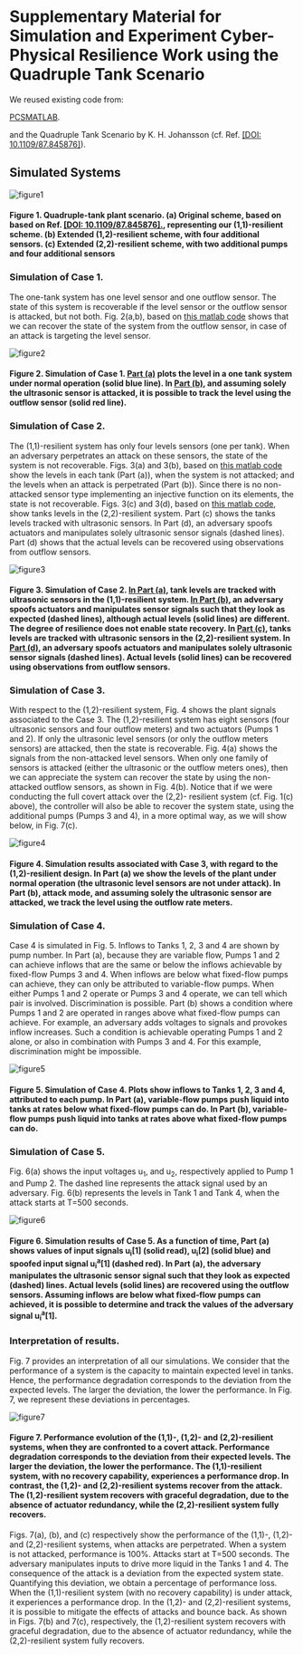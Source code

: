 Supplementary Material for Simulation and Experiment Cyber-Physical
Resilience Work using the Quadruple Tank Scenario
===

We reused existing code from:

<a href="https://github.com/karrocon/pcsmatlab">PCSMATLAB</a>.

and the Quadruple Tank Scenario by K. H. Johansson (cf. Ref. <a href="https://doi.org/10.1109/87.845876">[DOI: 10.1109/87.845876]</a>).

## Simulated Systems

![figure1](https://github.com/jgalfaro/mirrored-quadruple-tank/blob/master/Figures/FIG/Fig1.png)
#### Figure 1. Quadruple-tank plant scenario. (a) Original scheme, based on based on Ref. <a href="https://doi.org/10.1109/87.845876">[DOI: 10.1109/87.845876].</a>, representing our (1,1)-resilient scheme. (b) Extended (1,2)-resilient scheme, with four additional sensors. (c) Extended (2,2)-resilient scheme, with two additional pumps and four additional sensors

### Simulation of Case 1.

The one-tank system has one level sensor and one outflow sensor. The
state of this system is recoverable if the level sensor or the outflow
sensor is attacked, but not both. Fig. 2(a,b), based on <a
href="https://github.com/jgalfaro/mirrored-quadruple-tank/tree/master/Simulations/matlab-code/case1-fig2a-fig2b">this
matlab code</a> shows that we can recover the state of the system from
the outflow sensor, in case of an attack is targeting the level
sensor.

![figure2](https://github.com/jgalfaro/mirrored-quadruple-tank/blob/master/Figures/FIG/Fig2.png)
#### Figure 2. Simulation of Case 1. <a href="https://github.com/jgalfaro/mirrored-quadruple-tank/blob/master/Simulations/matlab-code/case1-fig2a-fig2b/main2a.m">Part (a)</a> plots the level in a one tank system under normal operation (solid blue line). In <a href="https://github.com/jgalfaro/mirrored-quadruple-tank/blob/master/Simulations/matlab-code/case1-fig2a-fig2b/main2b.m">Part (b)</a>, and assuming solely the ultrasonic sensor is attacked, it is possible to track the level using the outflow sensor (solid red line).

### Simulation of Case 2.

The (1,1)-resilient system has only four levels sensors (one per
tank). When an adversary perpetrates an attack on these sensors, the
state of the system is not recoverable. Figs. 3(a) and 3(b), based on
<a
href="https://github.com/jgalfaro/mirrored-quadruple-tank/blob/master/Simulations/matlab-code/case2-fig3a-fig3b/main.m">this
matlab code</a> show the levels in each tank (Part (a)), when the
system is not attacked; and the levels when an attack is perpetrated
(Part (b)). Since there is no non-attacked sensor type implementing an
injective function on its elements, the state is not recoverable.
Figs. 3(c) and 3(d), based on <a
href="https://github.com/jgalfaro/mirrored-quadruple-tank/blob/master/Simulations/matlab-code/case2-fig3c-fig3d/main.m">this
matlab code</a>, show tanks levels in the (2,2)-resilient system. Part
(c) shows the tanks levels tracked with ultrasonic sensors. In Part
(d), an adversary spoofs actuators and manipulates solely ultrasonic
sensor signals (dashed lines). Part (d) shows that the actual levels
can be recovered using observations from outflow sensors.

![figure3](https://github.com/jgalfaro/mirrored-quadruple-tank/blob/master/Figures/FIG/Fig3.png)
#### Figure 3. Simulation of Case 2. <a href="https://github.com/jgalfaro/mirrored-quadruple-tank/blob/master/Simulations/matlab-code/case2-fig3a-fig3b/main.m">In Part (a)</a>, tank levels are tracked with ultrasonic sensors in the (1,1)-resilient system. <a href="https://github.com/jgalfaro/mirrored-quadruple-tank/blob/master/Simulations/matlab-code/case2-fig3a-fig3b/main.m">In Part (b)</a>, an adversary spoofs actuators and manipulates sensor signals such that they look as expected (dashed lines), although actual levels (solid lines) are different. The degree of resilience does not enable state recovery. In <a href="https://github.com/jgalfaro/mirrored-quadruple-tank/blob/master/Simulations/matlab-code/case2-fig3c-fig3d/main.m">Part (c)</a>, tanks levels are tracked with ultrasonic sensors in the (2,2)-resilient system. In <a href="https://github.com/jgalfaro/mirrored-quadruple-tank/blob/master/Simulations/matlab-code/case2-fig3c-fig3d/main.m">Part (d)</a>, an adversary spoofs actuators and manipulates solely ultrasonic sensor signals (dashed lines). Actual levels (solid lines) can be recovered using observations from outflow sensors.

### Simulation of Case 3.

With respect to the (1,2)-resilient system, Fig. 4 shows the plant
signals associated to the Case 3. The (1,2)-resilient system has eight
sensors (four ultrasonic sensors and four outflow meters) and two
actuators (Pumps 1 and 2). If only the ultrasonic level sensors (or
only the outflow meters sensors) are attacked, then the state is
recoverable. Fig. 4(a) shows the signals from the non-attacked level
sensors. When only one family of sensors is attacked (either the
ultrasonic or the outflow meters ones), then we can appreciate the
system can recover the state by using the non-attacked outflow
sensors, as shown in Fig. 4(b). Notice that if we were conducting the
full covert attack over the (2,2)- resilient system (cf. Fig. 1(c)
above), the controller will also be able to recover the system state,
using the additional pumps (Pumps 3 and 4), in a more optimal way, as
we will show below, in Fig. 7(c).


![figure4](https://github.com/jgalfaro/mirrored-quadruple-tank/blob/master/Figures/FIG/Fig4.png)
#### Figure 4. Simulation results associated with Case 3, with regard to the (1,2)-resilient design. In Part (a) we show the levels of the plant under normal operation (the ultrasonic level sensors are not under attack). In Part (b), attack mode, and assuming solely the ultrasonic sensor are attacked, we track the level using the outflow rate meters.

### Simulation of Case 4.

Case 4 is simulated in Fig. 5. Inflows to Tanks 1, 2, 3 and 4 are
shown by pump number. In Part (a), because they are variable flow,
Pumps 1 and 2 can achieve inflows that are the same or below the
inflows achievable by fixed-flow Pumps 3 and 4. When inflows are below
what fixed-flow pumps can achieve, they can only be attributed to
variable-flow pumps. When either Pumps 1 and 2 operate or Pumps 3 and
4 operate, we can tell which pair is involved. Discrimination is
possible. Part (b) shows a condition where Pumps 1 and 2 are operated
in ranges above what fixed-flow pumps can achieve. For example, an
adversary adds voltages to signals and provokes inflow increases. Such
a condition is achievable operating Pumps 1 and 2 alone, or also in
combination with Pumps 3 and 4. For this example, discrimination might
be impossible.


![figure5](https://github.com/jgalfaro/mirrored-quadruple-tank/blob/master/Figures/FIG/Fig5.png)
#### Figure 5. Simulation of Case 4. Plots show inflows to Tanks 1, 2, 3 and 4, attributed to each pump. In Part (a), variable-flow pumps push liquid into tanks at rates below what fixed-flow pumps can do. In Part (b), variable-flow pumps push liquid into tanks  at rates above what fixed-flow pumps can do.

### Simulation of Case 5.

Fig. 6(a) shows the input voltages u<sub>1</sub>, and u<sub>2</sub>,
respectively applied to Pump 1 and Pump 2. The dashed line represents
the attack signal used by an adversary. Fig. 6(b) represents the
levels in Tank 1 and Tank 4, when the attack starts at T=500
seconds.

![figure6](https://github.com/jgalfaro/mirrored-quadruple-tank/blob/master/Figures/FIG/Fig6.png)
#### Figure 6. Simulation results of Case 5. As a function of time, Part (a) shows values of input signals u<sub>i</sub>[1] (solid read), u<sub>i</sub>[2] (solid blue) and spoofed input signal u<sub>i</sub><sup>a</sup>[1] (dashed red). In Part (a), the adversary manipulates the ultrasonic sensor signal such that they look as expected (dashed) lines. Actual levels (solid lines) are recovered using the outflow sensors. Assuming inflows are below what fixed-flow pumps can achieved, it is possible to determine and track the values of the adversary signal u<sub>i</sub><sup>a</sup>[1].


### Interpretation of results.

Fig. 7 provides an interpretation of all our simulations. We consider
that the performance of a system is the capacity to maintain expected
level in tanks. Hence, the performance degradation corresponds to the
deviation from the expected levels. The larger the deviation, the
lower the performance. In Fig. 7, we represent these deviations in
percentages.

![figure7](https://github.com/jgalfaro/mirrored-quadruple-tank/blob/master/Figures/FIG/Fig7.png)
#### Figure 7. Performance evolution of the (1,1)-, (1,2)- and (2,2)-resilient systems, when they are confronted to a covert attack. Performance degradation corresponds to the deviation from  their expected levels. The larger the deviation, the lower the performance. The (1,1)-resilient system, with no recovery capability, experiences a performance drop. In contrast, the (1,2)- and (2,2)-resilient systems recover from the attack. The (1,2)-resilient system recovers with graceful degradation, due to the absence of actuator redundancy, while the (2,2)-resilient system fully recovers.

Figs. 7(a), (b), and (c) respectively show the performance of the
(1,1)-, (1,2)- and (2,2)-resilient systems, when attacks are
perpetrated. When a system is not attacked, performance is 100%.
Attacks start at T=500 seconds. The adversary manipulates inputs to
drive more liquid in the Tanks 1 and 4. The consequence of the attack
is a deviation from the expected system state. Quantifying this
deviation, we obtain a percentage of performance loss. When the
(1,1)-resilient system (with no recovery capability) is under attack,
it experiences a performance drop. In the (1,2)- and (2,2)-resilient
systems, it is possible to mitigate the effects of attacks and bounce
back. As shown in Figs. 7(b) and 7(c), respectively, the
(1,2)-resilient system recovers with graceful degradation, due to the
absence of actuator redundancy, while the (2,2)-resilient system fully
recovers.

